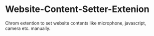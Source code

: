 # Website-Content-Setter-Extenion
Chrom extention to set website contents like microphone, javascript, camera etc. manually.
